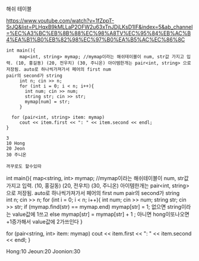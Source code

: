 해쉬 테이블 

https://www.youtube.com/watch?v=1fZppT-SrJQ&list=PLHqxB9kMLLaP2OFW2u63xTnJDjLKsD1IF&index=5&ab_channel=%EC%A3%BC%EB%8B%88%EC%98%A8TV%EC%95%84%EB%AC%B4%EA%B1%B0%EB%82%98%EC%97%B0%EA%B5%AC%EC%86%8C


```
int main(){
     map<int, string> mymap; //mymap이라는 해쉬테이블이 num, str값 가지고 입력. (10, 홍길동) (20, 전우치) (30, 주니온) 아이템한개는 pair<int, string> 으로 저장됨. auto로 하나씩가져가서 페어의 first num
pair의 second가 string   
     int n; cin >> n;
     for (int i = 0; i < n; i++){
       int num; cin >> num;
       string str; cin >> str;
       mymap[num] = str;
     }

  for (pair<int, string> item: mymap)
     cout << item.first << ": " << item.second << endl;
}

3
10 Hong
20 Jeon
30 주니온

꺼꾸로도 할수있따
```

int main(){
     map<string, int> mymap; //mymap이라는 해쉬테이블이 num, str값 가지고 입력. (10, 홍길동) (20, 전우치) (30, 주니온) 아이템한개는 pair<int, string> 으로 저장됨. auto로 하나씩가져가서 페어의 first num
pair의 second가 string   
     int n; cin >> n;
     for (int i = 0; i < n; i++){
       int num; cin >> num;
       string str; cin >> str;
       if (mymap.find(str) == mymap.end)
           mymap[str] = 1; 없으면 string이라는 value값에 1쓰고
       else
         mymap[str] = mymap[str] + 1 ; 아니면 hong이또나오면 +1증가해서 value값에 2가쓰인다
     }

  for (pair<string, int> item: mymap)
     cout << item.first << ": " << item.second << endl;
}

Hong:10
  Jeoun:20
    Joonion:30
